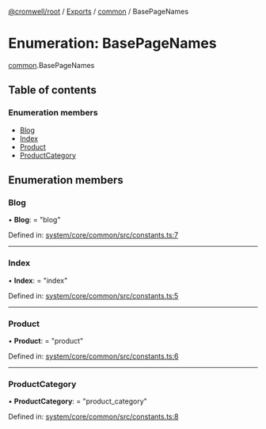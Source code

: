 [@cromwell/root](../README.md) / [Exports](../modules.md) / [common](../modules/common.md) / BasePageNames

# Enumeration: BasePageNames

[common](../modules/common.md).BasePageNames

## Table of contents

### Enumeration members

- [Blog](common.basepagenames.md#blog)
- [Index](common.basepagenames.md#index)
- [Product](common.basepagenames.md#product)
- [ProductCategory](common.basepagenames.md#productcategory)

## Enumeration members

### Blog

• **Blog**: = "blog"

Defined in: [system/core/common/src/constants.ts:7](https://github.com/CromwellCMS/Cromwell/blob/8568c07/system/core/common/src/constants.ts#L7)

___

### Index

• **Index**: = "index"

Defined in: [system/core/common/src/constants.ts:5](https://github.com/CromwellCMS/Cromwell/blob/8568c07/system/core/common/src/constants.ts#L5)

___

### Product

• **Product**: = "product"

Defined in: [system/core/common/src/constants.ts:6](https://github.com/CromwellCMS/Cromwell/blob/8568c07/system/core/common/src/constants.ts#L6)

___

### ProductCategory

• **ProductCategory**: = "product\_category"

Defined in: [system/core/common/src/constants.ts:8](https://github.com/CromwellCMS/Cromwell/blob/8568c07/system/core/common/src/constants.ts#L8)
